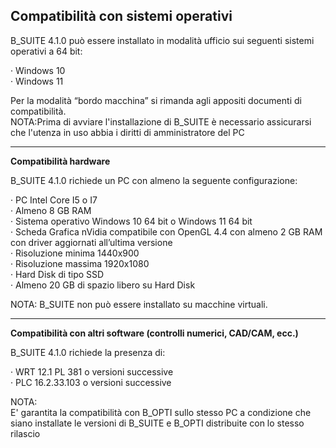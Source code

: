 **Compatibilità con sistemi operativi**
-----------------------------------------------------------------------------------------
B\_SUITE 4.1.0 può essere installato in modalità ufficio sui seguenti sistemi operativi a 64 bit: 

· Windows 10  
· Windows 11  

Per la modalità “bordo macchina” si rimanda agli appositi documenti di compatibilità.  
NOTA:Prima di avviare l'installazione di B\_SUITE è necessario assicurarsi che l'utenza in uso abbia i diritti di amministratore del PC

***

**Compatibilità hardware**

B\_SUITE 4.1.0 richiede un PC con almeno la seguente configurazione:

· PC Intel Core I5 o I7  
· Almeno 8 GB RAM  
· Sistema operativo Windows 10 64 bit o Windows 11 64 bit  
· Scheda Grafica nVidia compatibile con OpenGL 4.4 con almeno 2 GB RAM con driver aggiornati all’ultima versione  
· Risoluzione minima 1440x900  
· Risoluzione massima 1920x1080  
· Hard Disk di tipo SSD  
· Almeno 20 GB di spazio libero su Hard Disk  

NOTA: B\_SUITE non può essere installato su macchine virtuali.

***

**Compatibilità con altri software (controlli numerici, CAD/CAM, ecc.)**

B\_SUITE 4.1.0 richiede la presenza di:

· WRT 12.1 PL 381 o versioni successive  
· PLC 16.2.33.103 o versioni successive  

NOTA:  
E' garantita la compatibilità con B\_OPTI sullo stesso PC a condizione che siano installate le versioni di B\_SUITE e B\_OPTI distribuite con lo stesso rilascio
